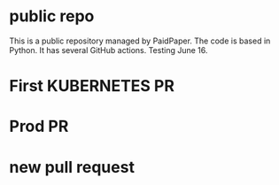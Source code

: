 # public repo

This is a public repository managed by PaidPaper. The code is based in Python. It has several GitHub actions.
Testing June 16.
# First KUBERNETES PR
# Prod PR
# new pull request
